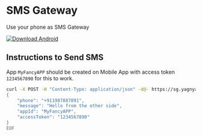 # SMS Gateway

Use your phone as SMS Gateway  


[![Download Android](https://img.shields.io/badge/download-android-blue.svg)](https://dl.sg.yagnyam.in/app)


## Instructions to Send SMS

App `MyFancyAPP` should be created on Mobile App with access token `1234567890` for this to work.
   
```bash
curl -X POST -H "Content-Type: application/json" -d@- https://sg.yagnyam.in/api <<-EOF
{
    "phone": "+911987887891",
    "message": "Hello from the other side",
    "appId": "MyFancyAPP",
    "accessToken": "1234567890"
}
EOF
```



